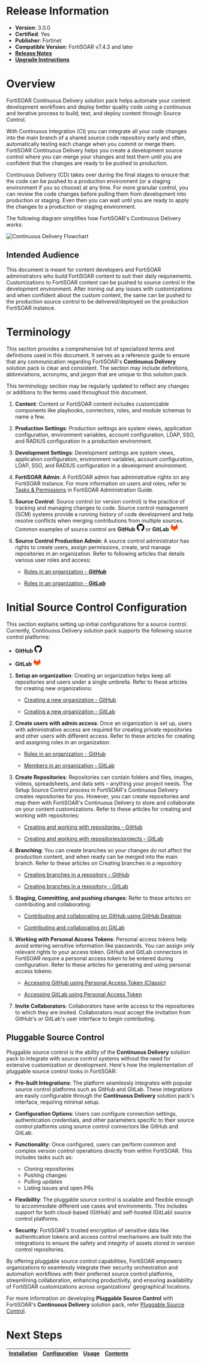 # Release Information

- **Version**:  3.0.0
- **Certified**: Yes
- **Publisher**: Fortinet
- **Compatible Version**: FortiSOAR v7.4.3 and later
- [**Release Notes**](./release_notes.md)
- [**Upgrade Instructions**](./docs/upgrade-instructions.md)

# Overview

FortiSOAR Continuous Delivery solution pack helps automate your content development workflows and deploy better quality code using a continuous and iterative process to build, test, and deploy content through Source Control.

With Continuous Integration (CI) you can integrate all your code changes into the main branch of a shared source code repository early and often, automatically testing each change when you commit or merge them. FortiSOAR Continuous Delivery helps you create a development source control where you can merge your changes and test them until you are confident that the changes are ready to be pushed to production.

Continuous Delivery (CD) takes over during the final stages to ensure that the code can be pushed to a production environment (or a staging environment if you so choose) at any time. For more granular control, you can review the code changes before pulling them from development into production or staging. Even then you can wait until you are ready to apply the changes to a production or staging environment.

The following diagram simplifies how FortiSOAR's Continuous Delivery works:

![Continuous Delivery Flowchart](./docs/res/ci-cd-flow.svg)

## Intended Audience

This document is meant for content developers and FortiSOAR administrators who build FortiSOAR content to suit their daily requirements. Customizations to FortiSOAR content can be pushed to source control in the development environment. After ironing out any issues with customizations and when confident about the custom content, the same can be pushed to the production source control to be delivered/deployed on the production FortiSOAR instance.

# Terminology

This section provides a comprehensive list of specialized terms and definitions used in this document. It serves as a reference guide to ensure that any communication regarding FortiSOAR's **Continuous Delivery** solution pack is clear and consistent. The section may include definitions, abbreviations, acronyms, and jargon that are unique to this solution pack.

This terminology section may be regularly updated to reflect any changes or additions to the terms used throughout this document.

1. **Content**: Content or FortiSOAR content includes customizable components like playbooks, connectors, roles, and module schemas to name a few.

2. **Production Settings**: Production settings are system views, application configuration, environment variables, account configuration, LDAP, SSO, and RADIUS configuration in a production environment.

3. **Development Settings**: Development settings are system views, application configuration, environment variables, account configuration, LDAP, SSO, and RADIUS configuration in a development environment.

4. **FortiSOAR Admin**: A FortiSOAR admin has administrative rights on any FortiSOAR instance. For more information on users and roles, refer to [Tasks & Permissions](https://docs.fortinet.com/document/fortisoar/7.3.1/administration-guide/249178/overview#Tasks_and_Permissions) in  FortiSOAR Administration Guide.

5. **Source Control**: Source control (or version control) is the practice of tracking and managing changes to code. Source control management (SCM) systems provide a running history of code development and help resolve conflicts when merging contributions from multiple sources. Common examples of source control are **GitHub** <img src="./docs/res/github.png" width="20"> or **GitLab** <img src="./docs/res/gitlab.png" width="20">.

6. **Source Control Production Admin**: A source control administrator has rights to create users, assign permissions, create, and manage repositories in an organization. Refer to following articles that details various user roles and access:

    - [Roles in an organization - **_GitHub_**](https://docs.github.com/en/organizations/managing-peoples-access-to-your-organization-with-roles/roles-in-an-organization)

    - [Roles in an organization - **_GitLab_**](https://docs.gitlab.com/ee/user/project/members/index.html)

# Initial Source Control Configuration

This section explains setting up initial configurations for a source control. Currently, Continuous Delivery solution pack supports the following source control platforms:

- **GitHub** <img src="./docs/res/github.png" width="20">

- **GitLab** <img src="./docs/res/gitlab.png" width="20">

1. **Setup an organization**: Creating an organization helps keep all repositories and users under a single umbrella. Refer to these articles for creating new organizations:

    - [Creating a new organization - GitHub](https://docs.github.com/en/organizations/collaborating-with-groups-in-organizations/creating-a-new-organization-from-scratch)

    - [Creating a new organization - GitLab](https://docs.gitlab.com/ee/user/organization/#create-an-organization)

2. **Create users with admin access**: Once an organization is set up, users with administrative access are required for creating private repositories and other users with different access. Refer to these articles for creating and assigning roles in an organization:

    - [Roles in an organization - GitHub](https://docs.github.com/en/organizations/managing-peoples-access-to-your-organization-with-roles/roles-in-an-organization)

    - [Members in an organization - GitLab](https://docs.gitlab.com/ee/user/project/members/index.html)

3. **Create Repositories**: Repositories can contain folders and files, images, videos, spreadsheets, and data sets – anything your project needs. The Setup Source Control process in FortiSOAR's Continuous Delivery creates repositories for you. However, you can create repositories and map them with FortiSOAR's Continuous Delivery to store and collaborate on your content customizations. Refer to these articles for creating and working with repositories:
    
    - [Creating and working with repositories - GitHub](https://docs.github.com/en/get-started/quickstart/create-a-repo)

    - [Creating and working with repositories/projects - GitLab](https://docs.gitlab.com/ee/user/project/#create-a-blank-project)

4. **Branching**: You can create branches so your changes do not affect the production content, and when ready can be merged into the main branch. Refer to these articles on Creating branches in a repository

    - [Creating branches in a repository - GitHub](https://docs.github.com/en/pull-requests/collaborating-with-pull-requests/proposing-changes-to-your-work-with-pull-requests/creating-and-deleting-branches-within-your-repository)

    - [Creating branches in a repository - GitLab](https://docs.gitlab.com/ee/user/project/repository/branches/)

5. **Staging, Committing, and pushing changes**: Refer to these articles on contributing and collaborating:

    - [Contributing and collaborating on GitHub using GitHub Desktop](https://docs.github.com/en/desktop/contributing-and-collaborating-using-github-desktop)

    - [Contributing and collaborating on GitLab](https://docs.gitlab.com/ee/tutorials/make_first_git_commit/index.html#commit-and-push-your-changes)

6. **Working with Personal Access Tokens**: Personal access tokens help avoid entering sensitive information like passwords. You can assign only relevant rights to your access token. GitHub  and GitLab connectors in FortiSOAR require a personal access token to be entered during configuration. Refer to these articles for generating and using personal access tokens:

    - [Accessing GitHub using Personal Access Token (Classic)](https://docs.github.com/en/authentication/keeping-your-account-and-data-secure/creating-a-personal-access-token#personal-access-tokens-classic)

    - [Accessing GitLab using Personal Access Token](https://docs.gitlab.com/ee/user/profile/personal_access_tokens.html)

7. **Invite Collaborators**: Collaborators have write access to the repositories to which they are invited. Collaborators must accept the invitation from GitHub's or GitLab's user interface to begin contributing.

## Pluggable Source Control

Pluggable source control is the ability of the **Continuous Delivery** solution pack to integrate with source control systems without the need for extensive customization or development. Here's how the implementation of pluggable source control looks in FortiSOAR:

- **Pre-built Integrations**: The platform seamlessly integrates with popular source control platforms such as GitHub and GitLab. These integrations are easily configurable through the **Continuous Delivery** solution pack's interface, requiring minimal setup.

- **Configuration Options**: Users can configure connection settings, authentication credentials, and other parameters specific to their source control platforms using source control connectors like GitHub and GitLab.

- **Functionality**: Once configured, users can perform common and complex version control operations directly from within FortiSOAR. This includes tasks such as:
    - Cloning repositories
    - Pushing changes
    - Pulling updates
    - Listing issues and open PRs

- **Flexibility**: The pluggable source control is scalable and flexible enough to accommodate different use cases and environments. This includes support for both cloud-based (GitHub) and self-hosted (GitLab) source control platforms.

- **Security**: FortiSOAR's trusted encryption of sensitive data like authentication tokens and access control mechanisms are built into the integrations to ensure the safety and integrity of assets stored in version control repositories.

By offering pluggable source control capabilities, FortiSOAR empowers organizations to seamlessly integrate their security orchestration and automation workflows with their preferred source control platforms, streamlining collaboration, enhancing productivity, and ensuring availability of FortiSOAR customizations across organizations' geographical locations.

For more information on developing **Pluggable Source Control** with FortiSOAR's **Continuous Delivery** solution pack, refer [Pluggable Source Control](./docs/pluggable-source-control.md).

# Next Steps 
 
| [Installation](./docs/setup.md#installation) | [Configuration](./docs/setup.md#configuration) | [Usage](./docs/usage.md) | [Contents](./docs/contents.md) |
|----------------------------------------------|------------------------------------------------|--------------------------|--------------------------------|
